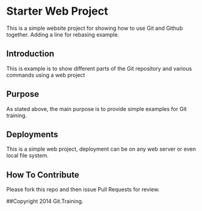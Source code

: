 # Starter Web Project

This is a simple website project for showing how to use Git and Github together. Adding a line for rebasing example.

## Introduction

This is example is to show different parts of the Git repository and various commands using a web project

## Purpose

As stated above, the main purpose is to provide simple examples for Git training.

## Deployments

This is a simple web project, deployment can be on any web server or even local file system.

## How To Contribute

Please fork this repo and then issue Pull Requests for review.

##Copyright
2014 Git.Training.
